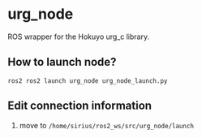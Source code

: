 urg_node
===================

ROS wrapper for the Hokuyo urg_c library.

## How to launch node?
``` ros2 ros2 launch urg_node urg_node_launch.py ```

## Edit connection information
1. move to ``` /home/sirius/ros2_ws/src/urg_node/launch ```
